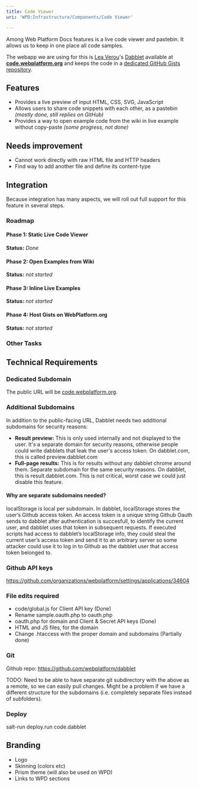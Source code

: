 ```yaml
---
title: Code Viewer
uri: 'WPD:Infrastructure/Components/Code Viewer'

---
```

Among Web Platform Docs features is a live code viewer and pastebin. It allows us to keep in one place all code samples.

The webapp we are using for this is [Lea Verou](http://lea.verou.me)'s [Dabblet](http://dabblet.com/) available at [**code.webplatform.org**](http://code.webplatform.org/) and keeps the code in a [dedicated GitHub Gists repository](https://gist.github.com/WebPlatformDocs).

## Features

-   Provides a live preview of input HTML, CSS, SVG, JavaScript
-   Allows users to share code snippets with each other, as a pastebin *(mostly done, still replies on GitHub)*
-   Provides a way to open example code from the wiki in live example without copy-paste *(some progress, not done)*

## Needs improvement

-   Cannot work directly with raw HTML file and HTTP headers
-   Find way to add another file and define its content-type

## Integration

Because integration has many aspects, we will roll out full support for this feature in several steps.

### Roadmap

#### Phase 1: Static Live Code Viewer

**Status:** *Done*

#### Phase 2: Open Examples from Wiki

**Status:** *not started*

#### Phase 3: Inline Live Examples

**Status:** *not started*

#### Phase 4: Host Gists on WebPlatform.org

**Status:** *not started*

### Other Tasks

## Technical Requirements

### Dedicated Subdomain

The public URL will be [code.webplatform.org](http://code.webplatform.org).

### Additional Subdomains

In addition to the public-facing URL, Dabblet needs two additional subdomains for security reasons:

-   **Result preview:** This is only used internally and not displayed to the user. It's a separate domain for security reasons, otherwise people could write dabblets that leak the user's access token. On dabblet.com, this is called preview.dabblet.com
-   **Full-page results:** This is for results without any dabblet chrome around them. Separate subdomain for the same security reasons. On dabblet, this is result.dabblet.com. This is not critical, worst case we could just disable this feature.

#### Why are separate subdomains needed?

localStorage is local per subdomain. In dabblet, localStorage stores the user’s Github access token. An access token is a unique string Github Oauth sends to dabblet after authentication is succesfull, to identify the current user, and dabblet uses that token in subsequent requests. If executed scripts had access to dabblet’s localStorage info, they could steal the current user’s access token and send it to an arbitrary server so some attacker could use it to log in to Github as the dabblet user that access token belonged to.

### Github API keys

<https://github.com/organizations/webplatform/settings/applications/34604>

### File edits required

-   code/global.js for Client API key (Done)
-   Rename sample.oauth.php to oauth.php
-   oauth.php for domain and Client & Secret API keys (Done)
-   HTML and JS files, for the domain
-   Change .htaccess with the proper domain and subdomains (Partially done)

### Git

Github repo: <https://github.com/webplatform/dabblet>

TODO: Need to be able to have separate git subdirectory with the above as a remote, so we can easily pull changes. Might be a problem if we have a different structure for the subdomains (i.e. completely separate files instead of subfolders).

### Deploy

salt-run deploy.run code.dabblet

## Branding

-   Logo
-   Skinning (colors etc)
-   Prism theme (will also be used on WPD)
-   Links to WPD sections
